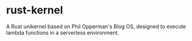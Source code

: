 # rust-kernel

A Rust unikernel based on Phil Opperman's Blog OS, designed to execute lambda functions in a serverless environment.

